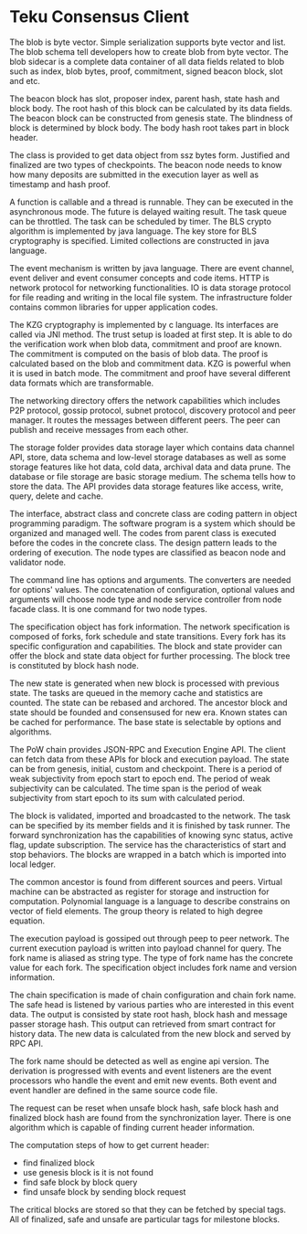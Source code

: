 # Teku Consensus Client

The blob is byte vector. Simple serialization supports byte vector and list. The blob schema tell developers how to create blob from byte vector. The blob sidecar is a complete data container of all data fields related to blob such as index, blob bytes, proof, commitment, signed beacon block, slot and etc.

The beacon block has slot, proposer index, parent hash, state hash and block body. The root hash of this block can be calculated by its data fields. The beacon block can be constructed from genesis state. The blindness of block is determined by block body. The body hash root takes part in block header. 

The class is provided to get data object from ssz bytes form. Justified and finalized are two types of checkpoints. The beacon node needs to know how many deposits are submitted in the execution layer as well as timestamp and hash proof. 

A function is callable and a thread is runnable. They can be executed in the asynchronous mode. The future is delayed waiting result. The task queue can be throttled. The task can be scheduled by timer. The BLS crypto algorithm is implemented by java language. The key store for BLS cryptography is specified. Limited collections are constructed in java language. 

The event mechanism is written by java language. There are event channel, event deliver and event consumer concepts and code items. HTTP is network protocol for networking functionalities. IO is data storage protocol for file reading and writing in the local file system. The infrastructure folder contains common libraries for upper application codes.

The KZG cryptography is implemented by c language. Its interfaces are called via JNI method. The trust setup is loaded at first step. It is able to do the verification work when blob data, commitment and proof are known. The commitment is computed on the basis of blob data. The proof is calculated based on the blob and commitment data. KZG is powerful when it is used in batch mode. The commitment and proof have several different data formats which are transformable. 

The networking directory offers the network capabilities which includes P2P protocol, gossip protocol, subnet protocol, discovery protocol and peer manager. It routes the messages between different peers. The peer can publish and receive messages from each other.

The storage folder provides data storage layer which contains data channel API, store, data schema and low-level storage databases as well as some storage features like hot data, cold data, archival data and data prune. The database or file storage are basic storage medium. The schema tells how to store the data. The API provides data storage features like access, write, query, delete and cache.

The interface, abstract class and concrete class are coding pattern in object programming paradigm. The software program is a system which should be organized and managed well. The codes from parent class is executed before the codes in the concrete class. The design pattern leads to the ordering of execution. The node types are classified as beacon node and validator node.

The command line has options and arguments. The converters are needed for options' values. The concatenation of configuration, optional values and arguments will choose node type and node service controller from node facade class. It is one command for two node types.

The specification object has fork information. The network specification is composed of forks, fork schedule and state transitions. Every fork has its specific configuration and capabilities. The block and state provider can offer the block and state data object for further processing. The block tree is constituted by block hash node. 

The new state is generated when new block is processed with previous state. The tasks are queued in the memory cache and statistics are counted. The state can be rebased and archored. The ancestor block and state should be founded and consensused for new era. Known states can be cached for performance. The base state is selectable by options and algorithms.

The PoW chain provides JSON-RPC and Execution Engine API. The client can fetch data from these APIs for block and execution payload. The state can be from genesis, initial, custom and checkpoint. There is a period of weak subjectivity from epoch start to epoch end. The period of weak subjectivity can be calculated. The time span is the period of weak subjectivity from start epoch to its sum with calculated period.

The block is validated, imported and broadcasted to the network. The task can be specified by its member fields and it is finished by task runner. The forward synchronization has the capabilities of knowing sync status, active flag, update subscription. The service has the characteristics of start and stop behaviors. The blocks are wrapped in a batch which is imported into local ledger. 

The common ancestor is found from different sources and peers. Virtual machine can be abstracted as register for storage and instruction for computation. Polynomial language is a language to describe constrains on vector of field elements. The group theory is related to high degree equation. 

The execution payload is gossiped out through peep to peer network. The current execution payload is written into payload channel for query. The fork name is aliased as string type. The type of fork name has the concrete value for each fork. The specification object includes fork name and version information. 

The chain specification is made of chain configuration and chain fork name. The safe head is listened by various parties who are interested in this event data. The output is consisted by state root hash, block hash and message passer storage hash. This output can retrieved from smart contract for history data. The new data is calculated from the new block and served by RPC API. 

The fork name should be detected as well as engine api version. The derivation is progressed with events and event listeners are the event processors who handle the event and emit new events. Both event and event handler are defined in the same source code file. 

The request can be reset when unsafe block hash, safe block hash and finalized block hash are found from the synchronization layer. There is one algorithm which is capable of finding current header information.

The computation steps of how to get current header:
  - find finalized block
  - use genesis block is it is not found
  - find safe block by block query
  - find unsafe block by sending block request

The critical blocks are stored so that they can be fetched by special tags. All of finalized, safe and unsafe are particular tags for milestone blocks.


